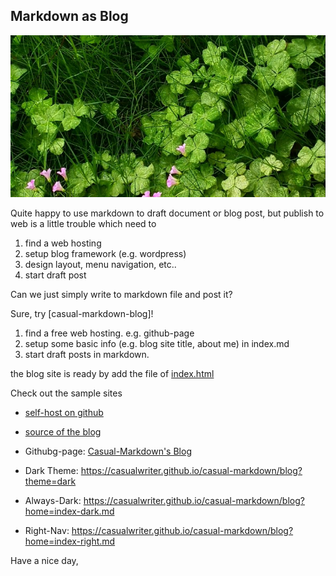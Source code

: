## Markdown as Blog

![](campo01.jpg)

Quite happy to use markdown to draft document or blog post, but publish to web is 
a little trouble which need to 

1. find a web hosting
2. setup blog framework (e.g. wordpress)
3. design layout, menu navigation, etc..
4. start draft post

Can we just simply write to markdown file and post it?

Sure, try [casual-markdown-blog]! 

1. find a free web hosting. e.g. github-page
2. setup some basic info (e.g. blog site title, about me) in index.md
3. start draft posts in markdown.

the blog site is ready by add the file of [index.html](https://github.com/casualwriter/casual-markdown-blog/blob/main/source/index.html)

Check out the sample sites

* [self-host on github](https://raw.githack.com/casualwriter/casual-markdown-blog/main/source/index.html)
* [source of the blog](https://github.com/casualwriter/casual-markdown-blog/tree/main/source)

* Githubg-page: [Casual-Markdown's Blog](https://casualwriter.github.io/casual-markdown/blog)
* Dark Theme: https://casualwriter.github.io/casual-markdown/blog?theme=dark
* Always-Dark: https://casualwriter.github.io/casual-markdown/blog?home=index-dark.md
* Right-Nav:  https://casualwriter.github.io/casual-markdown/blog?home=index-right.md

Have a nice day,


